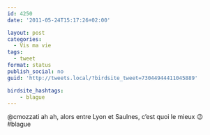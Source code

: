 ```yaml
---
id: 4250
date: '2011-05-24T15:17:26+02:00'

layout: post
categories:
  - Vis ma vie
tags:
  - tweet
format: status
publish_social: no
guid: 'http://tweets.local/?birdsite_tweet=73044944411045889'

birdsite_hashtags:
    - blague
---
```


@cmozzati ah ah, alors entre Lyon et Saulnes, c’est quoi le mieux 😉 #blague